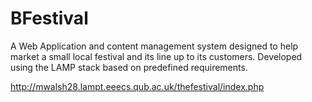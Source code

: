 # BFestival
A Web Application and content management system designed to help market a small local festival and its line up to its customers.  Developed using the LAMP stack based on predefined requirements.

http://mwalsh28.lampt.eeecs.qub.ac.uk/thefestival/index.php
